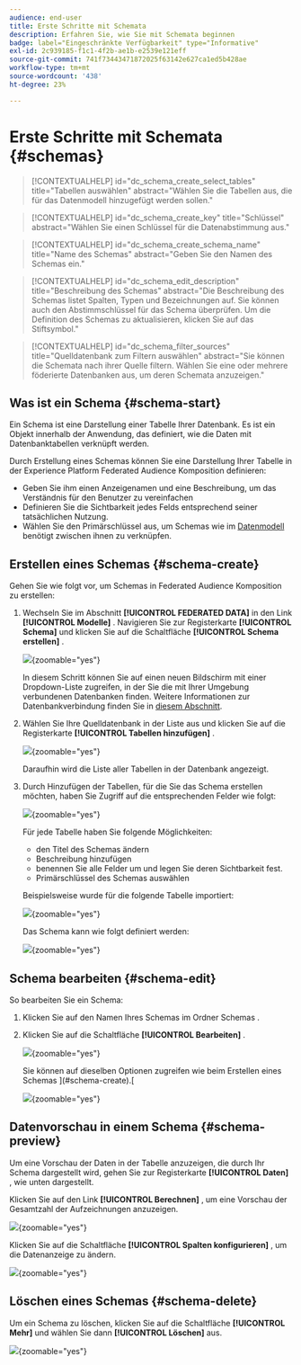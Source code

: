 ```yaml
---
audience: end-user
title: Erste Schritte mit Schemata
description: Erfahren Sie, wie Sie mit Schemata beginnen
badge: label="Eingeschränkte Verfügbarkeit" type="Informative"
exl-id: 2c939185-f1c1-4f2b-ae1b-e2539e121eff
source-git-commit: 741f73443471872025f63142e627ca1ed5b428ae
workflow-type: tm+mt
source-wordcount: '438'
ht-degree: 23%

---
```


# Erste Schritte mit Schemata {#schemas}

>[!CONTEXTUALHELP]
>id="dc_schema_create_select_tables"
>title="Tabellen auswählen"
>abstract="Wählen Sie die Tabellen aus, die für das Datenmodell hinzugefügt werden sollen."

>[!CONTEXTUALHELP]
>id="dc_schema_create_key"
>title="Schlüssel"
>abstract="Wählen Sie einen Schlüssel für die Datenabstimmung aus."

>[!CONTEXTUALHELP]
>id="dc_schema_create_schema_name"
>title="Name des Schemas"
>abstract="Geben Sie den Namen des Schemas ein."


>[!CONTEXTUALHELP]
>id="dc_schema_edit_description"
>title="Beschreibung des Schemas"
>abstract="Die Beschreibung des Schemas listet Spalten, Typen und Bezeichnungen auf. Sie können auch den Abstimmschlüssel für das Schema überprüfen. Um die Definition des Schemas zu aktualisieren, klicken Sie auf das Stiftsymbol."

>[!CONTEXTUALHELP]
>id="dc_schema_filter_sources"
>title="Quelldatenbank zum Filtern auswählen"
>abstract="Sie können die Schemata nach ihrer Quelle filtern. Wählen Sie eine oder mehrere föderierte Datenbanken aus, um deren Schemata anzuzeigen."

## Was ist ein Schema {#schema-start}

Ein Schema ist eine Darstellung einer Tabelle Ihrer Datenbank. Es ist ein Objekt innerhalb der Anwendung, das definiert, wie die Daten mit Datenbanktabellen verknüpft werden.

Durch Erstellung eines Schemas können Sie eine Darstellung Ihrer Tabelle in der Experience Platform Federated Audience Komposition definieren:

* Geben Sie ihm einen Anzeigenamen und eine Beschreibung, um das Verständnis für den Benutzer zu vereinfachen
* Definieren Sie die Sichtbarkeit jedes Felds entsprechend seiner tatsächlichen Nutzung.
* Wählen Sie den Primärschlüssel aus, um Schemas wie im [Datenmodell](../data-management/gs-models.md#data-model-start) benötigt zwischen ihnen zu verknüpfen.

## Erstellen eines Schemas {#schema-create}

Gehen Sie wie folgt vor, um Schemas in Federated Audience Komposition zu erstellen:

1. Wechseln Sie im Abschnitt **[!UICONTROL FEDERATED DATA]** in den Link **[!UICONTROL Modelle]** . Navigieren Sie zur Registerkarte **[!UICONTROL Schema]** und klicken Sie auf die Schaltfläche **[!UICONTROL Schema erstellen]** .

   ![](assets/schema_create.png){zoomable="yes"}

   In diesem Schritt können Sie auf einen neuen Bildschirm mit einer Dropdown-Liste zugreifen, in der Sie die mit Ihrer Umgebung verbundenen Datenbanken finden. Weitere Informationen zur Datenbankverbindung finden Sie in [diesem Abschnitt](../connections/connections.md#connections-fdb).

1. Wählen Sie Ihre Quelldatenbank in der Liste aus und klicken Sie auf die Registerkarte **[!UICONTROL Tabellen hinzufügen]** .

   ![](assets/schema_tables.png){zoomable="yes"}

   Daraufhin wird die Liste aller Tabellen in der Datenbank angezeigt.

1. Durch Hinzufügen der Tabellen, für die Sie das Schema erstellen möchten, haben Sie Zugriff auf die entsprechenden Felder wie folgt:

   ![](assets/schema_fields.png){zoomable="yes"}

   Für jede Tabelle haben Sie folgende Möglichkeiten:

   * den Titel des Schemas ändern
   * Beschreibung hinzufügen
   * benennen Sie alle Felder um und legen Sie deren Sichtbarkeit fest.
   * Primärschlüssel des Schemas auswählen

   Beispielsweise wurde für die folgende Tabelle importiert:

   ![](assets/schema_lumaorder.png){zoomable="yes"}

   Das Schema kann wie folgt definiert werden:

   ![](assets/schema_lumaorders.png){zoomable="yes"}

## Schema bearbeiten {#schema-edit}

So bearbeiten Sie ein Schema:

1. Klicken Sie auf den Namen Ihres Schemas im Ordner Schemas .

1. Klicken Sie auf die Schaltfläche **[!UICONTROL Bearbeiten]** .

   ![](assets/schema_edit.png){zoomable="yes"}

   Sie können auf dieselben Optionen zugreifen wie beim Erstellen eines Schemas ](#schema-create).[

   ![](assets/schema_edit_orders.png){zoomable="yes"}

## Datenvorschau in einem Schema {#schema-preview}

Um eine Vorschau der Daten in der Tabelle anzuzeigen, die durch Ihr Schema dargestellt wird, gehen Sie zur Registerkarte **[!UICONTROL Daten]** , wie unten dargestellt.

Klicken Sie auf den Link **[!UICONTROL Berechnen]** , um eine Vorschau der Gesamtzahl der Aufzeichnungen anzuzeigen.

![](assets/schema_data.png){zoomable="yes"}

Klicken Sie auf die Schaltfläche **[!UICONTROL Spalten konfigurieren]** , um die Datenanzeige zu ändern.

![](assets/schema_columns.png){zoomable="yes"}

## Löschen eines Schemas {#schema-delete}

Um ein Schema zu löschen, klicken Sie auf die Schaltfläche **[!UICONTROL Mehr]** und wählen Sie dann **[!UICONTROL Löschen]** aus.

![](assets/schema_delete.png){zoomable="yes"}
